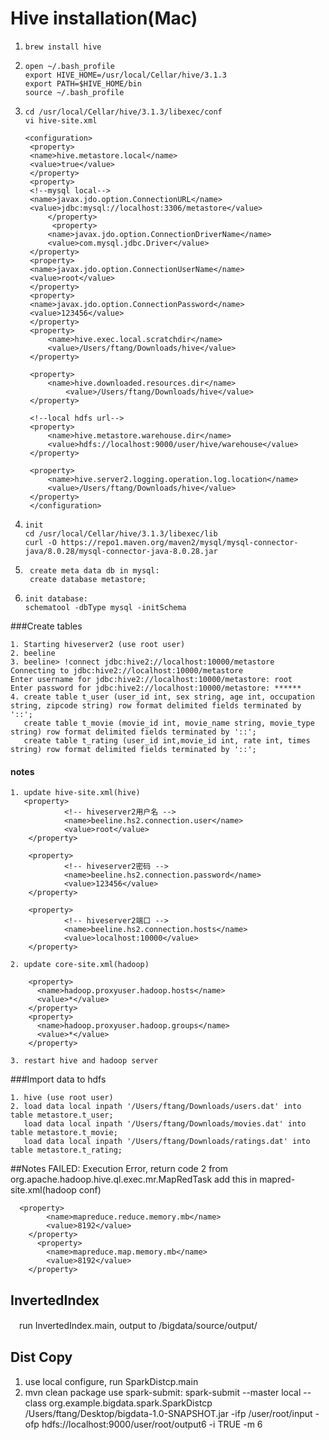 # Hive installation(Mac)
1. ```
   brew install hive
   ```
2. ```
   open ~/.bash_profile
   export HIVE_HOME=/usr/local/Cellar/hive/3.1.3
   export PATH=$HIVE_HOME/bin
   source ~/.bash_profile
   ```
3. ```
   cd /usr/local/Cellar/hive/3.1.3/libexec/conf
   vi hive-site.xml
   
   <configuration>
    <property>
    <name>hive.metastore.local</name>
    <value>true</value>
    </property>
    <property>
    <!--mysql local-->
    <name>javax.jdo.option.ConnectionURL</name>
    <value>jdbc:mysql://localhost:3306/metastore</value>
        </property>
         <property>
        <name>javax.jdo.option.ConnectionDriverName</name>
        <value>com.mysql.jdbc.Driver</value>
    </property>
    <property>
    <name>javax.jdo.option.ConnectionUserName</name>
    <value>root</value>
    </property>
    <property>
    <name>javax.jdo.option.ConnectionPassword</name>
    <value>123456</value>
    </property>
    <property>
        <name>hive.exec.local.scratchdir</name>
        <value>/Users/ftang/Downloads/hive</value>
    </property>

    <property>
        <name>hive.downloaded.resources.dir</name>
            <value>/Users/ftang/Downloads/hive</value>
    </property>

    <!--local hdfs url-->
    <property>
        <name>hive.metastore.warehouse.dir</name>
        <value>hdfs://localhost:9000/user/hive/warehouse</value>
    </property>

    <property>
        <name>hive.server2.logging.operation.log.location</name>
        <value>/Users/ftang/Downloads/hive</value>
    </property>
    </configuration>
    ```

4. ```
   init 
   cd /usr/local/Cellar/hive/3.1.3/libexec/lib
   curl -O https://repo1.maven.org/maven2/mysql/mysql-connector-java/8.0.28/mysql-connector-java-8.0.28.jar
    ```
5. ```
    create meta data db in mysql:
    create database metastore;
    ```
6. ```
   init database:
   schematool -dbType mysql -initSchema
   ```


###Create tables

```
1. Starting hiveserver2 (use root user)
2. beeline
3. beeline> !connect jdbc:hive2://localhost:10000/metastore
Connecting to jdbc:hive2://localhost:10000/metastore
Enter username for jdbc:hive2://localhost:10000/metastore: root
Enter password for jdbc:hive2://localhost:10000/metastore: ******
4. create table t_user (user_id int, sex string, age int, occupation string, zipcode string) row format delimited fields terminated by '::';
   create table t_movie (movie_id int, movie_name string, movie_type string) row format delimited fields terminated by '::';
   create table t_rating (user_id int,movie_id int, rate int, times string) row format delimited fields terminated by '::';
````
#### notes
```
1. update hive-site.xml(hive)
   <property>
            <!-- hiveserver2用户名 -->
            <name>beeline.hs2.connection.user</name>
            <value>root</value>
    </property>

    <property>
            <!-- hiveserver2密码 -->
            <name>beeline.hs2.connection.password</name>
            <value>123456</value>
    </property>

    <property>
            <!-- hiveserver2端口 -->
            <name>beeline.hs2.connection.hosts</name>
            <value>localhost:10000</value>
    </property>
    
2. update core-site.xml(hadoop)

    <property>
      <name>hadoop.proxyuser.hadoop.hosts</name>
      <value>*</value>
    </property>
    <property>
      <name>hadoop.proxyuser.hadoop.groups</name>
      <value>*</value>
    </property>

3. restart hive and hadoop server
```
###Import data to hdfs
```
1. hive (use root user)
2. load data local inpath '/Users/ftang/Downloads/users.dat' into table metastore.t_user;
   load data local inpath '/Users/ftang/Downloads/movies.dat' into table metastore.t_movie;
   load data local inpath '/Users/ftang/Downloads/ratings.dat' into table metastore.t_rating;
```

##Notes
FAILED: Execution Error, return code 2 from org.apache.hadoop.hive.ql.exec.mr.MapRedTask
add this in mapred-site.xml(hadoop conf)
```
  <property>
        <name>mapreduce.reduce.memory.mb</name>
        <value>8192</value>
    </property>
      <property>
        <name>mapreduce.map.memory.mb</name>
        <value>8192</value>
    </property>
```


## InvertedIndex
　run InvertedIndex.main, output to /bigdata/source/output/

## Dist Copy
1. use local configure, run SparkDistcp.main
2. mvn clean package
use spark-submit: spark-submit --master local --class org.example.bigdata.spark.SparkDistcp /Users/ftang/Desktop/bigdata-1.0-SNAPSHOT.jar -ifp /user/root/input -ofp hdfs://localhost:9000/user/root/output6 -i TRUE -m 6